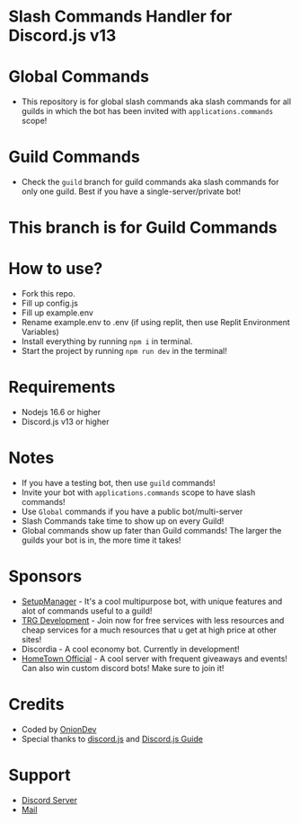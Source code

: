 # Slash Commands Handler for Discord.js v13

# Global Commands
- This repository is for global slash commands aka slash commands for all guilds in which the bot has been invited with `applications.commands` scope!

# Guild Commands
- Check the `guild` branch for guild commands aka slash commands for only one guild. Best if you have a single-server/private bot!

# This branch is for Guild Commands

# How to use?
- Fork this repo.
- Fill up config.js
- Fill up example.env
- Rename example.env to .env (if using replit, then use Replit Environment Variables)
- Install everything by running `npm i` in terminal.
- Start the project by running `npm run dev` in the terminal!

# Requirements
- Nodejs 16.6 or higher
- Discord.js v13 or higher

# Notes
- If you have a testing bot, then use `guild` commands!
- Invite your bot with `applications.commands` scope to have slash commands!
- Use `Global` commands if you have a public bot/multi-server
- Slash Commands take time to show up on every Guild!
- Global commands show up fater than Guild commands! The larger the guilds your bot is in, the more time it takes!

# Sponsors
- [SetupManager](https://setupmanager.ml) - It's a cool multipurpose bot, with unique features and alot of commands useful to a guild!
- [TRG Development](https://dev.trgop.gq) - Join now for free services with less resources and cheap services for a much resources that u get at high price at other sites!
- Discordia - A cool economy bot. Currently in development!
- [HomeTown Official](https://setupmanager.ml/giveaway) - A cool server with frequent giveaways and events! Can also win custom discord bots! Make sure to join it!

# Credits
- Coded by [OnionDev](https://oniondev.gq)
- Special thanks to [discord.js](https://discord.js.org) and [Discord.js Guide](https://discordjs.guide)

# Support
- [Discord Server](https://setupmanager.ml/discord)
- [Mail](mailto:onion@trgop.gq)